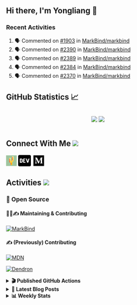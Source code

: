 ## Hi there, I'm Yongliang 👋

### Recent Activities

<!--START_SECTION:activity-->
1. 🗣 Commented on [#1903](https://github.com/MarkBind/markbind/issues/1903#issuecomment-1910410488) in [MarkBind/markbind](https://github.com/MarkBind/markbind)
2. 🗣 Commented on [#2390](https://github.com/MarkBind/markbind/pull/2390#issuecomment-1910379362) in [MarkBind/markbind](https://github.com/MarkBind/markbind)
3. 🗣 Commented on [#2389](https://github.com/MarkBind/markbind/pull/2389#issuecomment-1910376899) in [MarkBind/markbind](https://github.com/MarkBind/markbind)
4. 🗣 Commented on [#2384](https://github.com/MarkBind/markbind/issues/2384#issuecomment-1910323982) in [MarkBind/markbind](https://github.com/MarkBind/markbind)
5. 🗣 Commented on [#2370](https://github.com/MarkBind/markbind/issues/2370#issuecomment-1910320399) in [MarkBind/markbind](https://github.com/MarkBind/markbind)
<!--END_SECTION:activity-->

## GitHub Statistics :chart_with_upwards_trend:
<div align="center">
<div style="display: flex; align-items: center; justify-content: center;">

[![](https://github-readme-stats-tlylt.vercel.app/api?username=tlylt&show_icons=true&theme=tokyonight&hide_border=true&locale=en)](https://github.com/tlylt)
[![](https://github-readme-streak-stats.herokuapp.com/?user=tlylt&theme=tokyonight&hide_border=true)](https://github.com/tlylt)
</div>
</div>

## Connect With Me <img src="https://media.giphy.com/media/2wh5K5yE3ulp3xgYcG/giphy-downsized.gif" width="30">

<a href="https://www.yongliangliu.com/" target="_blank"><img align="center" src="static/site-icon.png" alt="yongliangliu.com" height="29" width="29" /></a>
<a href="https://dev.to/tlylt" target="_blank"><img align="center" src="static/dev-badge.svg" alt="dev.to/tlylt" height="35" width="35" /></a>
<a href="https://tlylt.medium.com" target="_blank"><img align="center" src="static/medium.png" alt="tlylt.medium.com" height="35" width="35" /></a>

## Activities <img src="https://media.giphy.com/media/WUlplcMpOCEmTGBtBW/giphy.gif" width="30">

### 🔭 Open Source

#### 👷‍♂️✍️ Maintaining & Contributing
[![MarkBind](https://github-readme-stats-tlylt.vercel.app/api/pin/?username=markbind&repo=markbind)](https://github.com/MarkBind/markbind)

#### ✍️ (Previously) Contributing
[![MDN](https://github-readme-stats-tlylt.vercel.app/api/pin/?username=mdn&repo=content)](https://github.com/mdn/content/issues?q=is%3Aopen+involves%3A%40me+sort%3Aupdated-desc)

[![Dendron](https://github-readme-stats-tlylt.vercel.app/api/pin/?username=dendronhq&repo=dendron)](https://github.com/dendronhq/dendron/issues?q=is%3Aopen+involves%3A%40me+sort%3Aupdated-desc)

<details>
<summary> <b>🎬 Published GitHub Actions </b> </summary>

[![install-graphviz](https://github-readme-stats-tlylt.vercel.app/api/pin/?username=tlylt&repo=install-graphviz)](https://github.com/tlylt/install-graphviz)

[![reposense-action](https://github-readme-stats-tlylt.vercel.app/api/pin/?username=tlylt&repo=reposense-action)](https://github.com/tlylt/reposense-action)

[![markbin-action](https://github-readme-stats-tlylt.vercel.app/api/pin/?username=markbind&repo=markbind-action)](https://github.com/MarkBind/markbind-action)

</details>

<details>
<summary> <b>📕 Latest Blog Posts</b> </summary>

<!-- BLOG-POST-LIST:START -->
- [The Prebound Method and Sentinel Object Pattern in Python](https://yongliangliu.com/blog/prebound-sentinel-pattern-in-python)
- [Software Problems - Exceptions](https://yongliangliu.com/blog/software-problems-exceptions)
- [End of Year 3 Sem 2](https://yongliangliu.com/blog/end-of-year-3-sem-2)
- [Deploy a ChatGPT API Server in no time](https://yongliangliu.com/blog/chatgpt-nextjs-server)
- [Creating a regex-based Markdown parser in TypeScript](https://yongliangliu.com/blog/rmark)
<!-- BLOG-POST-LIST:END -->

</details>

<details>
<summary> <b>📊 Weekly Stats</b> </summary>

<!--START_SECTION:waka-->
![Code Time](http://img.shields.io/badge/Code%20Time-1%2C190%20hrs%2047%20mins-blue)

**🐱 My GitHub Data** 

> 📦 665.3 kB Used in GitHub's Storage 
 > 
> 🏆 163 Contributions in the Year 2024
 > 
> 🚫 Not Opted to Hire
 > 
> 📜 169 Public Repositories 
 > 
> 🔑 41 Private Repositories 
 > 
**I'm an Early 🐤** 

```text
🌞 Morning                4050 commits        ███████░░░░░░░░░░░░░░░░░░   29.57 % 
🌆 Daytime                3700 commits        ███████░░░░░░░░░░░░░░░░░░   27.02 % 
🌃 Evening                5014 commits        █████████░░░░░░░░░░░░░░░░   36.61 % 
🌙 Night                  932 commits         ██░░░░░░░░░░░░░░░░░░░░░░░   06.80 % 
```
📅 **I'm Most Productive on Wednesday** 

```text
Monday                   1798 commits        ███░░░░░░░░░░░░░░░░░░░░░░   13.13 % 
Tuesday                  2080 commits        ████░░░░░░░░░░░░░░░░░░░░░   15.19 % 
Wednesday                2222 commits        ████░░░░░░░░░░░░░░░░░░░░░   16.22 % 
Thursday                 1649 commits        ███░░░░░░░░░░░░░░░░░░░░░░   12.04 % 
Friday                   1705 commits        ███░░░░░░░░░░░░░░░░░░░░░░   12.45 % 
Saturday                 2104 commits        ████░░░░░░░░░░░░░░░░░░░░░   15.36 % 
Sunday                   2138 commits        ████░░░░░░░░░░░░░░░░░░░░░   15.61 % 
```


📊 **This Week I Spent My Time On** 

```text
🕑︎ Time Zone: Asia/Singapore

💬 Programming Languages: 
Markdown                 1 hr 2 mins         ████████████████████░░░░░   80.27 % 
CSS                      13 mins             ████░░░░░░░░░░░░░░░░░░░░░   17.33 % 
JSON                     1 min               █░░░░░░░░░░░░░░░░░░░░░░░░   02.40 % 
```


 Last Updated on 26/01/2024 00:42:54 UTC
<!--END_SECTION:waka-->

</details>
